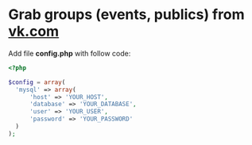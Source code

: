 # Grab groups (events, publics) from [vk.com](http://vk.com)

Add file **config.php** with follow code:

```php
<?php

$config = array(
  'mysql' => array(
      'host' => 'YOUR_HOST',
      'database' => 'YOUR_DATABASE',
      'user' => 'YOUR_USER',
      'password' => 'YOUR_PASSWORD'
  )
);
```
